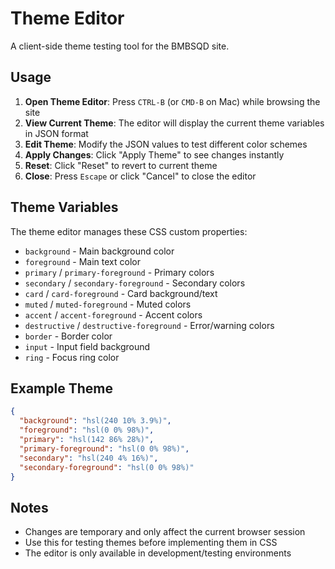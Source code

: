 # Theme Editor

A client-side theme testing tool for the BMBSQD site.

## Usage

1. **Open Theme Editor**: Press `CTRL-B` (or `CMD-B` on Mac) while browsing the site
2. **View Current Theme**: The editor will display the current theme variables in JSON format
3. **Edit Theme**: Modify the JSON values to test different color schemes
4. **Apply Changes**: Click "Apply Theme" to see changes instantly
5. **Reset**: Click "Reset" to revert to current theme
6. **Close**: Press `Escape` or click "Cancel" to close the editor

## Theme Variables

The theme editor manages these CSS custom properties:

- `background` - Main background color
- `foreground` - Main text color
- `primary` / `primary-foreground` - Primary colors
- `secondary` / `secondary-foreground` - Secondary colors
- `card` / `card-foreground` - Card background/text
- `muted` / `muted-foreground` - Muted colors
- `accent` / `accent-foreground` - Accent colors
- `destructive` / `destructive-foreground` - Error/warning colors
- `border` - Border color
- `input` - Input field background
- `ring` - Focus ring color

## Example Theme

```json
{
  "background": "hsl(240 10% 3.9%)",
  "foreground": "hsl(0 0% 98%)",
  "primary": "hsl(142 86% 28%)",
  "primary-foreground": "hsl(0 0% 98%)",
  "secondary": "hsl(240 4% 16%)",
  "secondary-foreground": "hsl(0 0% 98%)"
}
```

## Notes

- Changes are temporary and only affect the current browser session
- Use this for testing themes before implementing them in CSS
- The editor is only available in development/testing environments
